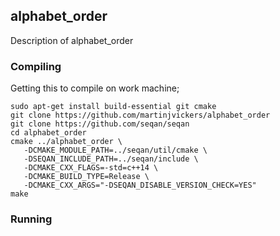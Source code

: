 
## alphabet_order

Description of alphabet_order

### Compiling

Getting this to compile on work machine;

```
sudo apt-get install build-essential git cmake
git clone https://github.com/martinjvickers/alphabet_order
git clone https://github.com/seqan/seqan
cd alphabet_order
cmake ../alphabet_order \
   -DCMAKE_MODULE_PATH=../seqan/util/cmake \
   -DSEQAN_INCLUDE_PATH=../seqan/include \
   -DCMAKE_CXX_FLAGS=-std=c++14 \
   -DCMAKE_BUILD_TYPE=Release \
   -DCMAKE_CXX_ARGS="-DSEQAN_DISABLE_VERSION_CHECK=YES" 
make
```


### Running

